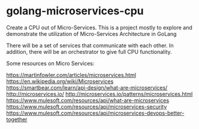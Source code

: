 # golang-microservices-cpu
Create a CPU out of Micro-Services. This is a project mostly to explore and demonstrate the utilization of Micro-Services Architecture in GoLang

There will be a set of services that communicate with each other. In addition, there will be an orchestrator to give full CPU functionality.

Some resources on Micro Services: 

https://martinfowler.com/articles/microservices.html
https://en.wikipedia.org/wiki/Microservices
https://smartbear.com/learn/api-design/what-are-microservices/
http://microservices.io/
http://microservices.io/patterns/microservices.html
https://www.mulesoft.com/resources/api/what-are-microservices
https://www.mulesoft.com/resources/api/microservices-security
https://www.mulesoft.com/resources/api/microservices-devops-better-together
 
